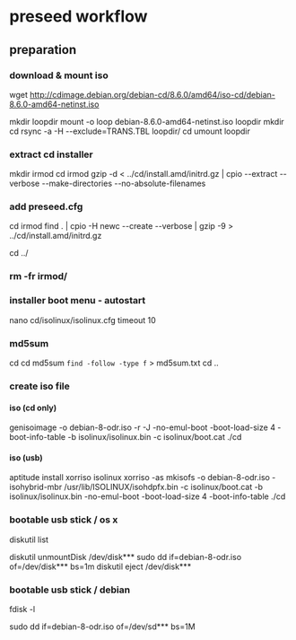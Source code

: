 # preseed workflow

## preparation

### download & mount iso

wget http://cdimage.debian.org/debian-cd/8.6.0/amd64/iso-cd/debian-8.6.0-amd64-netinst.iso

mkdir loopdir
mount -o loop debian-8.6.0-amd64-netinst.iso loopdir
mkdir cd
rsync -a -H --exclude=TRANS.TBL loopdir/ cd
umount loopdir




### extract cd installer

mkdir irmod
cd irmod
gzip -d < ../cd/install.amd/initrd.gz | cpio --extract --verbose --make-directories --no-absolute-filenames

### add preseed.cfg

cd irmod
find . | cpio -H newc --create --verbose | gzip -9 > ../cd/install.amd/initrd.gz


cd ../

### rm -fr irmod/



### installer boot menu - autostart

nano cd/isolinux/isolinux.cfg
timeout 10







### md5sum

cd cd
md5sum `find -follow -type f` > md5sum.txt
cd ..



### create iso file

#### iso (cd only)
genisoimage -o debian-8-odr.iso -r -J -no-emul-boot -boot-load-size 4 -boot-info-table -b isolinux/isolinux.bin -c isolinux/boot.cat ./cd


#### iso (usb)
aptitude install xorriso isolinux
xorriso -as mkisofs -o debian-8-odr.iso -isohybrid-mbr /usr/lib/ISOLINUX/isohdpfx.bin -c isolinux/boot.cat -b isolinux/isolinux.bin -no-emul-boot -boot-load-size 4 -boot-info-table ./cd



### bootable usb stick / os x

diskutil list


diskutil unmountDisk /dev/disk***
sudo dd if=debian-8-odr.iso of=/dev/disk*** bs=1m
diskutil eject /dev/disk***


### bootable usb stick / debian

fdisk -l


sudo dd if=debian-8-odr.iso of=/dev/sd*** bs=1M

